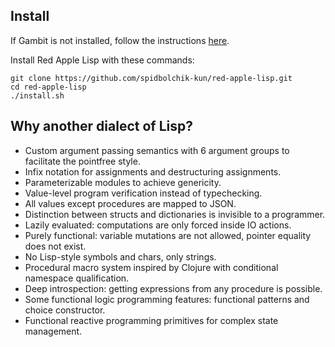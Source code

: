 Install
-----------------------------------------------------
If Gambit is not installed, follow the instructions [here](https://github.com/gambit/gambit).

Install Red Apple Lisp with these commands:

    git clone https://github.com/spidbolchik-kun/red-apple-lisp.git
    cd red-apple-lisp
    ./install.sh

Why another dialect of Lisp?
-------------------

* Custom argument passing semantics with 6 argument groups to facilitate the pointfree style.
* Infix notation for assignments and destructuring assignments.
* Parameterizable modules to achieve genericity.
* Value-level program verification instead of typechecking.
* All values except procedures are mapped to JSON.
* Distinction between structs and dictionaries is invisible to a programmer.
* Lazily evaluated: computations are only forced inside IO actions.
* Purely functional: variable mutations are not allowed, pointer equality does not exist.
* No Lisp-style symbols and chars, only strings.
* Procedural macro system inspired by Clojure with conditional namespace qualification.
* Deep introspection: getting expressions from any procedure is possible.
* Some functional logic programming features: functional patterns and choice constructor.
* Functional reactive programming primitives for complex state management.
